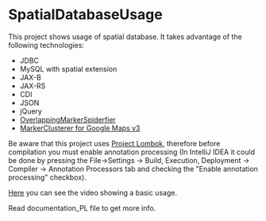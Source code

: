 SpatialDatabaseUsage
====================

This project shows usage of spatial database. It takes advantage of the following technologies:
<ul>
    <li> JDBC </li>
    <li> MySQL with spatial extension </li>
    <li> JAX-B </li>
    <li> JAX-RS </li>
    <li> CDI </li>
    <li> JSON </li>
    <li> jQuery </li>
    <li> <a href="https://github.com/jawj/OverlappingMarkerSpiderfier">OverlappingMarkerSpiderfier</a> </li>
    <li> <a href="https://googlemaps.github.io/js-marker-clusterer/docs/reference.html">MarkerClusterer for Google Maps v3</a> </li>
</ul>

Be aware that this project uses <a href="https://projectlombok.org/index.html">Project Lombok</a>,
therefore before compilation you must enable annotation processing (In IntelliJ IDEA it could be done by pressing 
the File->Settings -> Build, Execution, Deployment -> Compiler -> Annotation Processors tab and checking the "Enable annotation processing" checkbox).

<a href="http://youtu.be/HgiFU313QcU">Here</a> you can see the video showing a basic usage.

Read documentation_PL file to get more info.
